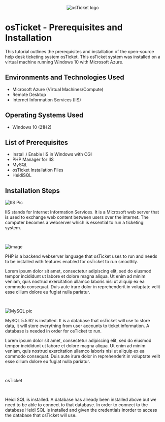 <p align="center">
<img src="https://i.imgur.com/Clzj7Xs.png" alt="osTicket logo"/>
</p>

<h1>osTicket - Prerequisites and Installation</h1>
This tutorial outlines the prerequisites and installation of the open-source help desk ticketing system osTicket. This osTicket system was installed on a virtual machine running Windows 10 with Microsoft Azure.<br />



<h2>Environments and Technologies Used</h2>

- Microsoft Azure (Virtual Machines/Compute)
- Remote Desktop
- Internet Information Services (IIS)

<h2>Operating Systems Used </h2>

- Windows 10</b> (21H2)

<h2>List of Prerequisites</h2>

- Install / Enable IIS in Windows with CGI
- PHP Manager for IIS
- MySQL
- osTicket Installation Files
- HeidiSQL

<h2>Installation Steps</h2>


<p>

![IIS Pic](https://github.com/user-attachments/assets/5d8f8b49-d262-4402-8186-fe17e9a3a62d)


</p>
<p>
  
IIS stands for Internet Information Services. It is a Microsoft web server that is used to exchange web content between users over the internet. The computer becomes a webserver which is essential to run a ticketing system. 

<br />

<p>
  
![image](https://github.com/user-attachments/assets/443db774-9390-4a46-a532-5e1bab633e11)
  
</p>
<p>
PHP is a backend webserver language that osTicket uses to run and needs to be installed with features enabled for osTicket to run smoothly.
  
Lorem ipsum dolor sit amet, consectetur adipiscing elit, sed do eiusmod tempor incididunt ut labore et dolore magna aliqua. Ut enim ad minim veniam, quis nostrud exercitation ullamco laboris nisi ut aliquip ex ea commodo consequat. Duis aute irure dolor in reprehenderit in voluptate velit esse cillum dolore eu fugiat nulla pariatur.
</p>
<br />

<p>
  
![MySQL pic](https://github.com/user-attachments/assets/518b56c1-07f7-4350-bbf7-0b0a73b11668)
  
</p>
<p>
MySQL 5.5.62 is installed. It is a database that osTicket will use to store data, it will store everything from user accounts to ticket information. A database is needed in order for osTicket to run.
  
Lorem ipsum dolor sit amet, consectetur adipiscing elit, sed do eiusmod tempor incididunt ut labore et dolore magna aliqua. Ut enim ad minim veniam, quis nostrud exercitation ullamco laboris nisi ut aliquip ex ea commodo consequat. Duis aute irure dolor in reprehenderit in voluptate velit esse cillum dolore eu fugiat nulla pariatur.
</p>
<br />

<p>
  
</p>

<p>
osTicket
</p>
<br />
<p>
  
</p>

<p>
Heidi SQL is installed. A database has already been installed above but we need to be able to connect to that database. In order to connect to the databese Heidi SQL is installed and given the credentials inorder to access the database that osTicket will use.
</p>
<br />
